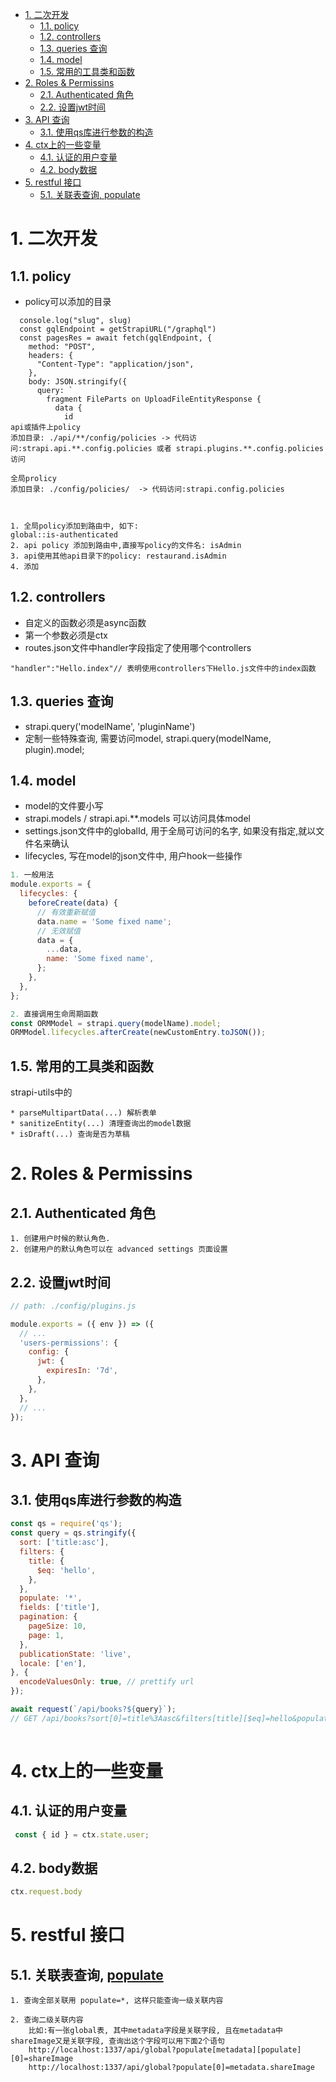 - [1. 二次开发](#1-二次开发)
  - [1.1. policy](#11-policy)
  - [1.2. controllers](#12-controllers)
  - [1.3. queries 查询](#13-queries-查询)
  - [1.4. model](#14-model)
  - [1.5. 常用的工具类和函数](#15-常用的工具类和函数)
- [2. Roles & Permissins](#2-roles--permissins)
  - [2.1. Authenticated 角色](#21-authenticated-角色)
  - [2.2. 设置jwt时间](#22-设置jwt时间)
- [3. API 查询](#3-api-查询)
  - [3.1. 使用qs库进行参数的构造](#31-使用qs库进行参数的构造)
- [4. ctx上的一些变量](#4-ctx上的一些变量)
  - [4.1. 认证的用户变量](#41-认证的用户变量)
  - [4.2. body数据](#42-body数据)
- [5. restful 接口](#5-restful-接口)
  - [5.1. 关联表查询, populate](#51-关联表查询-populate)

# 1. 二次开发
## 1.1. policy
* policy可以添加的目录
```ages that match this slug
  console.log("slug", slug)
  const gqlEndpoint = getStrapiURL("/graphql")
  const pagesRes = await fetch(gqlEndpoint, {
    method: "POST",
    headers: {
      "Content-Type": "application/json",
    },
    body: JSON.stringify({
      query: `
        fragment FileParts on UploadFileEntityResponse {
          data {
            id
api或插件上policy
添加目录: ./api/**/config/policies -> 代码访问:strapi.api.**.config.policies 或者 strapi.plugins.**.config.policies 访问

全局prolicy 
添加目录: ./config/policies/  -> 代码访问:strapi.config.policies



1. 全局policy添加到路由中, 如下: 
global::is-authenticated
2. api policy 添加到路由中,直接写policy的文件名: isAdmin
3. api使用其他api目录下的policy: restaurand.isAdmin
4. 添加

```

## 1.2. controllers
* 自定义的函数必须是async函数
* 第一个参数必须是ctx
* routes.json文件中handler字段指定了使用哪个controllers
```
"handler":"Hello.index"// 表明使用controllers下Hello.js文件中的index函数
```

## 1.3. queries 查询
* strapi.query('modelName', 'pluginName')
* 定制一些特殊查询, 需要访问model, strapi.query(modelName, plugin).model;

## 1.4. model
* model的文件要小写
* strapi.models / strapi.api.**.models 可以访问具体model
* settings.json文件中的globalId,  用于全局可访问的名字, 如果没有指定,就以文件名来确认
* lifecycles, 写在model的json文件中, 用户hook一些操作
``` javascript
1. 一般用法
module.exports = {
  lifecycles: {
    beforeCreate(data) {
      // 有效重新赋值
      data.name = 'Some fixed name';
      // 无效赋值
      data = {
        ...data,
        name: 'Some fixed name',
      };
    },
  },
};

2. 直接调用生命周期函数
const ORMModel = strapi.query(modelName).model;
ORMModel.lifecycles.afterCreate(newCustomEntry.toJSON());
```


## 1.5. 常用的工具类和函数
strapi-utils中的
```
* parseMultipartData(...) 解析表单
* sanitizeEntity(...) 清理查询出的model数据
* isDraft(...) 查询是否为草稿
```




# 2. Roles & Permissins
## 2.1. Authenticated 角色
```
1. 创建用户时候的默认角色.
2. 创建用户的默认角色可以在 advanced settings 页面设置
```
## 2.2. 设置jwt时间
```js
// path: ./config/plugins.js

module.exports = ({ env }) => ({
  // ...
  'users-permissions': {
    config: {
      jwt: {
        expiresIn: '7d',
      },
    },
  },
  // ...
});
```


# 3. API 查询
## 3.1. 使用qs库进行参数的构造
```js
const qs = require('qs');
const query = qs.stringify({
  sort: ['title:asc'],
  filters: {
    title: {
      $eq: 'hello',
    },
  },
  populate: '*',
  fields: ['title'],
  pagination: {
    pageSize: 10,
    page: 1,
  },
  publicationState: 'live',
  locale: ['en'],
}, {
  encodeValuesOnly: true, // prettify url
});

await request(`/api/books?${query}`);
// GET /api/books?sort[0]=title%3Aasc&filters[title][$eq]=hello&populate=%2A&fields[0]=title&pagination[pageSize]=10&pagination[page]=1&publicationState=live&locale[0]=en
 
```




# 4. ctx上的一些变量
## 4.1. 认证的用户变量
```js
 const { id } = ctx.state.user;
```
## 4.2. body数据
```js
ctx.request.body
```





# 5. restful 接口
## 5.1. 关联表查询, [populate](https://docs.strapi.io/developer-docs/latest/developer-resources/database-apis-reference/rest/populating-fields.html#component-dynamic-zones)
```
1. 查询全部关联用 populate=*, 这样只能查询一级关联内容

2. 查询二级关联内容
    比如:有一张global表, 其中metadata字段是关联字段, 且在metadata中shareImage又是关联字段, 查询出这个字段可以用下面2个语句
    http://localhost:1337/api/global?populate[metadata][populate][0]=shareImage
    http://localhost:1337/api/global?populate[0]=metadata.shareImage
```